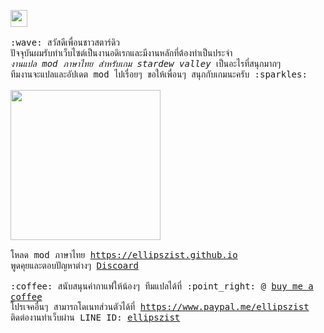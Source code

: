 <p>
  <img src="https://user-images.githubusercontent.com/5679180/79618120-0daffb80-80be-11ea-819e-d2b0fa904d07.gif" width="27px">
  <br><br>
  <samp>
    :wave: สวัสดีเพื่อนชาวสตาร์ดิว
    <br>ปัจจุบันผมรับทำเว็บไซต์เป็นงานอดิเรกและมีงานหลักที่ต้องทำเป็นประจำ
      <br><em>งานแปล mod ภาษาไทย สำหรับเกม stardew valley</em> เป็นอะไรที่สนุกมากๆ
    <br>ทีมงานจะแปลและอัปเดต mod ไปเรื่อยๆ ขอให้เพื่อนๆ สนุกกับเกมนะครับ :sparkles:<br><br>
    <img src="https://i.imgur.com/kdKhgx6.gif" width="240px" align="center">
    </br><br>โหลด mod ภาษาไทย <a href="https://ellipszist.github.io">https://ellipszist.github.io</a>
    <br>พูดคุยและตอบปัญหาต่างๆ <a href="https://discordapp.com/invite/TkP42Xm">Discoard</a>
    <br><br>:coffee: สนับสนุนค่ากาแฟให้น้องๆ ทีมแปลได้ที่ :point_right: @ <a href="https://www.buymeacoffee.com/ellipszist">buy me a coffee</a>
    <br>โปรเจคอื่นๆ สามารถโดเนทส่วนตัวได้ที่ <a href="https://www.paypal.me/ellipszist">https://www.paypal.me/ellipszist</a>
    <br>ติดต่องานทำเว็บผ่าน LINE ID: <a href="https://line.me/ti/p/4i7y9ifHcO">ellipszist</a>
  </samp>
</p>

<!--
**ellipszist/ellipszist** is a ✨ _special_ ✨ repository because its `README.md` (this file) appears on your GitHub profile.

Here are some ideas to get you started:

- 🔭 I’m currently working on ...
- 🌱 I’m currently learning ...
- 👯 I’m looking to collaborate on ...
- 🤔 I’m looking for help with ...
- 💬 Ask me about ...
- 📫 How to reach me: ...
- 😄 Pronouns: ...
- ⚡ Fun fact: ...
-->

